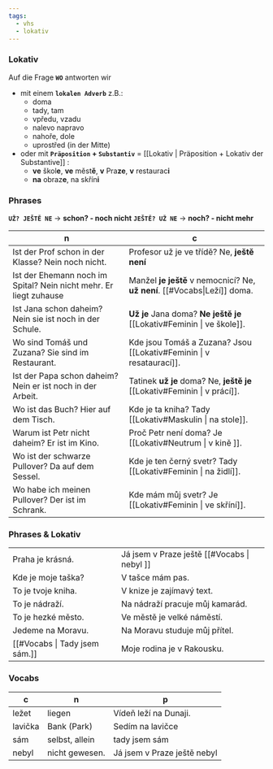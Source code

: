 ```yaml
---
tags:
  - vhs
  - lokativ
---
```

### Lokativ

Auf die Frage **`WO`** antworten wir 
- mit einem **`lokalen Adverb`** z.B.:
	- doma 
	- tady, tam
	- vpředu, vzadu
	- nalevo napravo
	- nahoře, dole
	- uprostřed (in der Mitte)
- oder mit **`Präposition` + `Substantiv`** = [[Lokativ | Präposition + Lokativ der Substantive]] :
	- **ve** škol**e**, **ve** měst**ě**, **v** Pra**ze**, **v** restaurac**i**
	- **na** obraz**e**, na skřín**i**


### Phrases

**`UŽ? JEŠTĚ NE`** -> **schon? - noch nicht** 
**`JEŠTĚ? UŽ NE`** -> **noch? - nicht mehr** 

| n | c |
| --- | --- |
| Ist der Prof schon in der Klasse? Nein noch nicht. | Profesor už je ve třídě? Ne, **ještě není** |
| Ist der Ehemann noch im Spital? Nein nicht mehr. Er liegt zuhause | Manžel **je ještě** v nemocnicí? Ne, **už není**. [[#Vocabs\|Leží]] doma.  |
| Ist Jana schon daheim? Nein sie ist noch in der Schule. | **Už je** Jana doma? **Ne ještě je** [[Lokativ#Feminin \| ve škole]]. |
| Wo sind Tomáš und Zuzana? Sie sind im Restaurant. | Kde jsou Tomáš a Zuzana? Jsou [[Lokativ#Feminin \| v resataurací]]. |
| Ist der Papa schon daheim? Nein er ist noch in der Arbeit. | Tatinek **už je** doma? Ne, **ještě je** [[Lokativ#Feminin \| v prácí]]. |
| Wo ist das Buch? Hier auf dem Tisch. | Kde je ta kniha? Tady [[Lokativ#Maskulin \| na stole]]. |
| Warum ist Petr nicht daheim? Er ist im Kino. | Proč Petr není doma? Je [[Lokativ#Neutrum \| v kině ]]. |
| Wo ist der schwarze Pullover? Da auf dem Sessel. | Kde je ten černý svetr? Tady [[Lokativ#Feminin \| na židlí]]. |
| Wo habe ich meinen Pullover? Der ist im Schrank. | Kde mám můj svetr? Je [[Lokativ#Feminin \| ve skříní]]. |

### Phrases & Lokativ

| | |
| --- | --- |
| Praha je krásná. | Já jsem v Praze ještě [[#Vocabs \| nebyl ]] |
| Kde je moje taška? | V tašce mám pas. |
| To je tvoje kniha. | V knize je zajímavý text. |
| To je nádraží. | Na nádraží pracuje můj kamarád. |
| To je hezké město. | Ve městě je velké náměstí. |
| Jedeme na Moravu. | Na Moravu studuje můj přítel. |
| [[#Vocabs \| Tady jsem sám.]] | Moje rodina je v Rakousku. |

### Vocabs

| c | n | p |
| -- | -- | -- |
| ležet | liegen | Vídeň leží na Dunaji. |
| lavička | Bank (Park) | Sedím na lavičce |
| sám | selbst, allein | tady jsem sám |
| nebyl | nicht gewesen. | Já jsem v Praze ještě nebyl |
